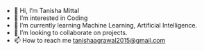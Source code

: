 - 👋 Hi, I’m Tanisha Mittal
- 👀 I’m interested in Coding
- 🌱 I’m currently learning Machine Learning, Artificial Intelligence.
- 💞️ I’m looking to collaborate on projects.
- 📫 How to reach me tanishaagrawal2015@gmail.com

<!---
tannu945/tannu945 is a ✨ special ✨ repository because its `README.md` (this file) appears on your GitHub profile.
You can click the Preview link to take a look at your changes.
--->

